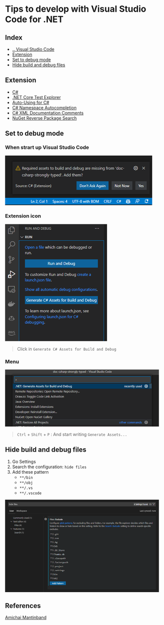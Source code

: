 # Tips to develop with Visual Studio Code for .NET



## Index
- [.. Visual Studio Code](/Softwares/IDEs/VisualStudioCode.md)
- [Extension](#extension)
- [Set to debug mode](#debug-mode)
- [Hide build and debug files](#hide-build-debug-files)



## Extension <a name="extension"></a>

* [C#](https://marketplace.visualstudio.com/items?itemName=ms-dotnettools.csharp)
* [.NET Core Test Explorer](https://marketplace.visualstudio.com/items?itemName=formulahendry.dotnet-test-explorer)
* [Auto-Using for C#](https://marketplace.visualstudio.com/items?itemName=Fudge.auto-using)
* [C# Namespace Autocompletion](https://marketplace.visualstudio.com/items?itemName=adrianwilczynski.namespace)
* [C# XML Documentation Comments](https://marketplace.visualstudio.com/items?itemName=k--kato.docomment)
* [NuGet Reverse Package Search](https://marketplace.visualstudio.com/items?itemName=jesschadwick.nuget-reverse-package-search)


## Set to debug mode <a name="debug-mode"></a>

### When strart up Visual Studio Code
![Enable debug](/media/001-vscode-dotnet-builder-debug.png "Enable debug")

### Extension icon
![Enable debug](/media/002-vscode-dotnet-builder-debug.png "Enable debug")
> Click in `Generate C# Assets for Build and Debug`

### Menu
![Enable debug](/media/003-vscode-dotnet-builder-debug.png "Enable debug")
> `Ctrl` + `Shift` + `P` : And start writing `Generate Assets...`


## Hide build and debug files <a name="hide-build-debug-files"></a>

1. Go Settings
2. Search the configuration: `hide files`
3. Add these pattern
   * `**/bin`
   * `**/obj`
   * `**/.vs`
   * `**/.vscode`

![Hide build and debug files](/media/vscode-dotnet-hide-build-debug-files.png "Hide build and debug files")



## References
[Amichai Mantinband](https://www.youtube.com/watch?v=m9HvsB1-hAo)